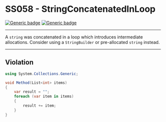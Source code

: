 # SS058 - StringConcatenatedInLoop

[![Generic badge](https://img.shields.io/badge/Severity-Warning-yellow.svg)](https://shields.io/) [![Generic badge](https://img.shields.io/badge/CodeFix-No-lightgrey.svg)](https://shields.io/)

---

A `string` was concatenated in a loop which introduces intermediate allocations. Consider using a `StringBuilder` or pre-allocated `string` instead.

---

## Violation
```cs
using System.Collections.Generic;

void Method(List<int> items)
{
    var result = "";
    foreach (var item in items)
    {
        result += item;
    }
}
```